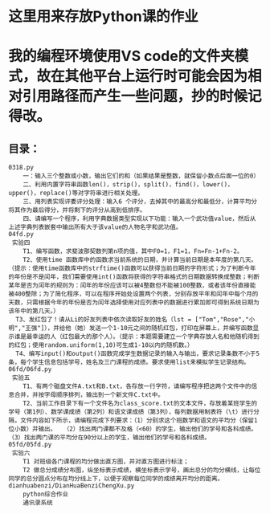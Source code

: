 #
这里用来存放Python课的作业
=
我的编程环境使用VS code的文件夹模式，故在其他平台上运行时可能会因为相对引用路径而产生一些问题，抄的时候记得改。
=
目录：
-
	0318.py
	  	一：输入三个整数或小数，输出它们的和（如果结果是整数，就保留小数点后面一位的0）
	  	二、利用内置字符串函数len()，strip()，split()，find()，lower()，upper()，replace()等对字符串进行相关处理。
	  	三、用列表实现评委评分处理：输入6 个评分，去掉其中的最高分和最低分，计算平均分将其作为最后得分，并将剩下的评分从高到低排序。
	  	四、请编写一个程序，利用字典数据类型实现以下功能：输入一个武功值value，然后从上述字典列表嵌套中输出所有大于该value的人物名字和武功值。
   	04fd.py
     实验四
	  	T1、编写函数，求斐波那契数列第n项的值，其中F0=1，F1=1，Fn=Fn-1+Fn-2。
	  	T2、使用time 函数库中的函数求当前系统的日期，并计算当前日期是本年度的第几天。（提示：使用time函数库中的strftime()函数可以获得当前日期的字符形式；为了判断今年的年份是不是闰年，我们需要使用int()函数将获得的字符串格式的日期数据转换成整数；判断某年是否为闰年的规则为：闰年的年份应该可以被4整数但不能被100整数，或者该年份直接能被400整除；为了简化程序，可以在程序开始处设置两个列表，分别存放平年和闰年中每个月的天数，只需根据今年的年份是否为闰年选择使用对应列表中的数据进行累加即可得到系统日期为该年中的第几天。）
	  T3、发红包了！请从Li的好友列表中依次读取好友的姓名（lst = ["Tom","Rose","小明","王强"]），并给他（她）发送一个1-10元之间的随机红包，打印在屏幕上，并编写函数显示谁是最幸运的人（红包最大的那个人）。（提示：本题需要建立一个字典存放人名和他随机得到的红包；使用random.uniform(1,10)可生成1-10以内的随机数。）
	  T4、编写input()和output()函数完成学生数据记录的输入与输出，要求记录条数不小于5条，每个学生信息包括学号，姓名及三门课程的成绩。要求使用list来模拟学生记录结构。
    06fd/06fd.py
     实验五
     	T1、有两个磁盘文件A.txt和B.txt，各存放一行字符，请编写程序把这两个文件中的信息合并，并按字母顺序排列，输出到一个新文件C.txt中。
		T2、当前工作目录下有一个文件名为class_score.txt的文本文件，存放着某班学生的学号（第1列）、数学课成绩（第2列）和语文课成绩（第3列），每列数据用制表符（\t）进行分隔，文件内容如下所示，请编程完成下列要求：（1）分别求这个班数学和语文的平均分（保留1位小数）并输出。  （2）找出两门课都不及格（<60）的学生，输出他们的学号和各科成绩。 （3）找出两门课的平均分在90分以上的学生，输出他们的学号和各科成绩。
  	05fd/05fd.py
     实验六
 		T1 对班级各门课程的均分做出直方图，并对直方图进行标注；
		T2 做总分成绩分布图，纵坐标表示成绩，横坐标表示学号，画出总分的均分横线，让每位同学的总分圆点分布在均分线上下，以便于观察每位同学的成绩离开均分的距离。
  	dianhuabenzi/DianHuaBenziChengXu.py
   		python综合作业
   		通讯录系统

